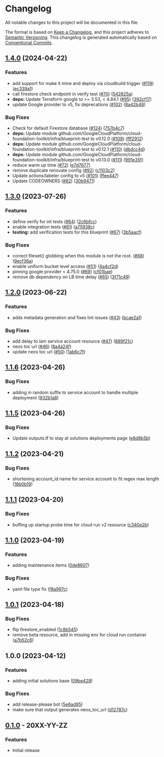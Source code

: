# Changelog

All notable changes to this project will be documented in this file.

The format is based on
[Keep a Changelog](https://keepachangelog.com/en/1.0.0/),
and this project adheres to
[Semantic Versioning](https://semver.org/spec/v2.0.0.html).
This changelog is generated automatically based on [Conventional Commits](https://www.conventionalcommits.org/en/v1.0.0/).

## [1.4.0](https://github.com/GoogleCloudPlatform/terraform-dynamic-javascript-webapp/compare/v1.3.0...v1.4.0) (2024-04-22)


### Features

* add support for make it mine and deploy via cloudbuild trigger ([#119](https://github.com/GoogleCloudPlatform/terraform-dynamic-javascript-webapp/issues/119)) ([ec339a1](https://github.com/GoogleCloudPlatform/terraform-dynamic-javascript-webapp/commit/ec339a1832487ce2b6ec7adc4ec525a6b5aac846))
* call firestore check endpoint in verify test ([#70](https://github.com/GoogleCloudPlatform/terraform-dynamic-javascript-webapp/issues/70)) ([542825a](https://github.com/GoogleCloudPlatform/terraform-dynamic-javascript-webapp/commit/542825a6f3674c50c87c2aac3f4b6b65d44be6c6))
* **deps:** Update Terraform google to &gt;= 3.53, &lt; 4.84.1 ([#95](https://github.com/GoogleCloudPlatform/terraform-dynamic-javascript-webapp/issues/95)) ([392cf17](https://github.com/GoogleCloudPlatform/terraform-dynamic-javascript-webapp/commit/392cf17018af1bd540b0821c37f7c66876080bab))
* update Google provider to v5, fix deprecations ([#102](https://github.com/GoogleCloudPlatform/terraform-dynamic-javascript-webapp/issues/102)) ([8a42b48](https://github.com/GoogleCloudPlatform/terraform-dynamic-javascript-webapp/commit/8a42b489625587f5d64b8283ba8e5d37732b2e7f))


### Bug Fixes

* Check for default Firestore database ([#124](https://github.com/GoogleCloudPlatform/terraform-dynamic-javascript-webapp/issues/124)) ([757b4c7](https://github.com/GoogleCloudPlatform/terraform-dynamic-javascript-webapp/commit/757b4c7b4f6217ca1766b5eb74811f8bd2736b53))
* **deps:** Update module github.com/GoogleCloudPlatform/cloud-foundation-toolkit/infra/blueprint-test to v0.12.0 ([#109](https://github.com/GoogleCloudPlatform/terraform-dynamic-javascript-webapp/issues/109)) ([fff2912](https://github.com/GoogleCloudPlatform/terraform-dynamic-javascript-webapp/commit/fff29123a4a453df9541e236137a72b38016fc91))
* **deps:** Update module github.com/GoogleCloudPlatform/cloud-foundation-toolkit/infra/blueprint-test to v0.12.1 ([#110](https://github.com/GoogleCloudPlatform/terraform-dynamic-javascript-webapp/issues/110)) ([dbdcc4d](https://github.com/GoogleCloudPlatform/terraform-dynamic-javascript-webapp/commit/dbdcc4daee54a7e14aa7c8e7cfe210ecb128eb0e))
* **deps:** Update module github.com/GoogleCloudPlatform/cloud-foundation-toolkit/infra/blueprint-test to v0.13.0 ([#111](https://github.com/GoogleCloudPlatform/terraform-dynamic-javascript-webapp/issues/111)) ([991e35f](https://github.com/GoogleCloudPlatform/terraform-dynamic-javascript-webapp/commit/991e35ffc980401bbca2428b3bb51b2922e19c0f))
* reduce warm up time ([#72](https://github.com/GoogleCloudPlatform/terraform-dynamic-javascript-webapp/issues/72)) ([e7d7677](https://github.com/GoogleCloudPlatform/terraform-dynamic-javascript-webapp/commit/e7d7677121db55bbf3797a19ea53128c6fd8361a))
* remove duplicate renovate config ([#92](https://github.com/GoogleCloudPlatform/terraform-dynamic-javascript-webapp/issues/92)) ([c1103c2](https://github.com/GoogleCloudPlatform/terraform-dynamic-javascript-webapp/commit/c1103c266a5ad23f4b3fa6ab955d5f42278fdeac))
* Update actions/labeler config to v5 ([#101](https://github.com/GoogleCloudPlatform/terraform-dynamic-javascript-webapp/issues/101)) ([ffee447](https://github.com/GoogleCloudPlatform/terraform-dynamic-javascript-webapp/commit/ffee447a940f35578ad19be76120028a10f1188a))
* Update CODEOWNERS ([#82](https://github.com/GoogleCloudPlatform/terraform-dynamic-javascript-webapp/issues/82)) ([30b9471](https://github.com/GoogleCloudPlatform/terraform-dynamic-javascript-webapp/commit/30b9471ade6c3aa0b86f435b533e171b62b69bd6))

## [1.3.0](https://github.com/GoogleCloudPlatform/terraform-dynamic-javascript-webapp/compare/v1.2.0...v1.3.0) (2023-07-26)


### Features

* define verify for int tests ([#64](https://github.com/GoogleCloudPlatform/terraform-dynamic-javascript-webapp/issues/64)) ([2c6bfcc](https://github.com/GoogleCloudPlatform/terraform-dynamic-javascript-webapp/commit/2c6bfcce44b33026707c487b5e9b36ad930a467c))
* enable integration tests ([#61](https://github.com/GoogleCloudPlatform/terraform-dynamic-javascript-webapp/issues/61)) ([a75938c](https://github.com/GoogleCloudPlatform/terraform-dynamic-javascript-webapp/commit/a75938cb34c4b732a8b6ec5be65b951e72321fb4))
* **testing:** add verification tests for this blueprint ([#67](https://github.com/GoogleCloudPlatform/terraform-dynamic-javascript-webapp/issues/67)) ([3b5aacf](https://github.com/GoogleCloudPlatform/terraform-dynamic-javascript-webapp/commit/3b5aacf46559134e0fae37ecbf384f22c7adf518))


### Bug Fixes

* correct fileset() globbing when this module is not the root. ([#68](https://github.com/GoogleCloudPlatform/terraform-dynamic-javascript-webapp/issues/68)) ([9ecf36a](https://github.com/GoogleCloudPlatform/terraform-dynamic-javascript-webapp/commit/9ecf36a18dd72378687c3ed473ca749236c1c345))
* enable uniform bucket level access ([#51](https://github.com/GoogleCloudPlatform/terraform-dynamic-javascript-webapp/issues/51)) ([4a4cf2d](https://github.com/GoogleCloudPlatform/terraform-dynamic-javascript-webapp/commit/4a4cf2dd953a9b5063bfd35c5e0dd4ad252ffd6d))
* pinning google provider &lt; 4.75.0 ([#69](https://github.com/GoogleCloudPlatform/terraform-dynamic-javascript-webapp/issues/69)) ([cf01bae](https://github.com/GoogleCloudPlatform/terraform-dynamic-javascript-webapp/commit/cf01baef81fbbb12aa3814029ab2f228c174bc36))
* remove db dependency on LB time delay ([#65](https://github.com/GoogleCloudPlatform/terraform-dynamic-javascript-webapp/issues/65)) ([3f71c49](https://github.com/GoogleCloudPlatform/terraform-dynamic-javascript-webapp/commit/3f71c491f1159e3fb5437beafcce938e2f7877e2))

## [1.2.0](https://github.com/GoogleCloudPlatform/terraform-dynamic-javascript-webapp/compare/v1.1.6...v1.2.0) (2023-06-22)


### Features

* adds metadata generation and fixes lint issues ([#43](https://github.com/GoogleCloudPlatform/terraform-dynamic-javascript-webapp/issues/43)) ([bcae2a1](https://github.com/GoogleCloudPlatform/terraform-dynamic-javascript-webapp/commit/bcae2a13a12d49d517410eadb358459706b8d7db))


### Bug Fixes

* add delay to iam service account resource ([#47](https://github.com/GoogleCloudPlatform/terraform-dynamic-javascript-webapp/issues/47)) ([889f21c](https://github.com/GoogleCloudPlatform/terraform-dynamic-javascript-webapp/commit/889f21ccb117966a4f47b05befb8e0d2cb6b926a))
* neos toc url ([#46](https://github.com/GoogleCloudPlatform/terraform-dynamic-javascript-webapp/issues/46)) ([8a4a24f](https://github.com/GoogleCloudPlatform/terraform-dynamic-javascript-webapp/commit/8a4a24f85d785c2bfbcc5e19c8d07460e4944a08))
* update neos toc url ([#50](https://github.com/GoogleCloudPlatform/terraform-dynamic-javascript-webapp/issues/50)) ([1ab6c7f](https://github.com/GoogleCloudPlatform/terraform-dynamic-javascript-webapp/commit/1ab6c7f816d0aaffe6e0fd695185e5751b348c3d))

## [1.1.6](https://github.com/GoogleCloudPlatform/terraform-dynamic-javascript-webapp/compare/v1.1.5...v1.1.6) (2023-04-26)


### Bug Fixes

* adding in random suffix to service account to handle multiple deployment ([932b1a8](https://github.com/GoogleCloudPlatform/terraform-dynamic-javascript-webapp/commit/932b1a89ff5394d37a936d592f6ff0b20bf3c789))

## [1.1.5](https://github.com/GoogleCloudPlatform/terraform-dynamic-javascript-webapp/compare/v1.1.4...v1.1.5) (2023-04-26)


### Bug Fixes

* Update outputs.tf to stay at solutions deployments page ([e8d8b5b](https://github.com/GoogleCloudPlatform/terraform-dynamic-javascript-webapp/commit/e8d8b5b5352d72b92cd8c8033c422c455e3e8552))

## [1.1.2](https://github.com/GoogleCloudPlatform/terraform-dynamic-javascript-webapp/compare/v1.1.1...v1.1.2) (2023-04-21)


### Bug Fixes

* shortening account_id name for service account to fit regex max length ([18b0b19](https://github.com/GoogleCloudPlatform/terraform-dynamic-javascript-webapp/commit/18b0b192346789ebd311b791a63aa0c9b24e8edc))

## [1.1.1](https://github.com/GoogleCloudPlatform/terraform-dynamic-javascript-webapp/compare/v1.1.0...v1.1.1) (2023-04-20)


### Bug Fixes

* buffing up startup probe time for cloud run v2 resource ([c340e2b](https://github.com/GoogleCloudPlatform/terraform-dynamic-javascript-webapp/commit/c340e2bba55151c129074875d91354ec10437c82))

## [1.1.0](https://github.com/GoogleCloudPlatform/terraform-dynamic-javascript-webapp/compare/v1.0.1...v1.1.0) (2023-04-19)


### Features

* adding maintenance items ([0de8607](https://github.com/GoogleCloudPlatform/terraform-dynamic-javascript-webapp/commit/0de8607c038988aa4d3f334700262d3c8556016d))


### Bug Fixes

* yaml file type fix ([f8a997c](https://github.com/GoogleCloudPlatform/terraform-dynamic-javascript-webapp/commit/f8a997c4db05aa538a9c28173111d354f1b33863))

## [1.0.1](https://github.com/GoogleCloudPlatform/terraform-dynamic-javascript-webapp/compare/v1.0.0...v1.0.1) (2023-04-18)


### Bug Fixes

* flip firestore_enabled ([1c8b545](https://github.com/GoogleCloudPlatform/terraform-dynamic-javascript-webapp/commit/1c8b545276c978384812654240a6fcad739a235d))
* remove beta resource, add in missing env for cloud run container ([a7b52c6](https://github.com/GoogleCloudPlatform/terraform-dynamic-javascript-webapp/commit/a7b52c638513631ed2a40bd895aa3525f4918de1))

## 1.0.0 (2023-04-12)


### Features

* adding initial solutions base ([09be428](https://github.com/GoogleCloudPlatform/terraform-dynamic-javascript-webapp/commit/09be428619fe3cdecff81117897fcde2e781c987))


### Bug Fixes

* add release-please bot ([5e6ad95](https://github.com/GoogleCloudPlatform/terraform-dynamic-javascript-webapp/commit/5e6ad95868f5c15576cb21e50a31e3cd88d5f39a))
* make sure that output generates neos_toc_url ([d12787c](https://github.com/GoogleCloudPlatform/terraform-dynamic-javascript-webapp/commit/d12787c718b5068583201eb1afd0b76bf7e3d791))

## [0.1.0](https://github.com/terraform-google-modules/terraform-google-dynamic-javascript-webapp/releases/tag/v0.1.0) - 20XX-YY-ZZ

### Features

- Initial release

[0.1.0]: https://github.com/terraform-google-modules/terraform-google-dynamic-javascript-webapp/releases/tag/v0.1.0
